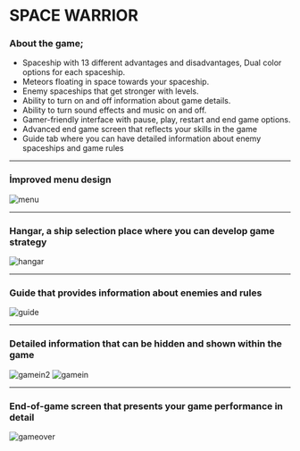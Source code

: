 # **SPACE WARRIOR**

### About the game;
- Spaceship with 13 different advantages and disadvantages, Dual color options for each spaceship.
- Meteors floating in space towards your spaceship.
- Enemy spaceships that get stronger with levels.
- Ability to turn on and off information about game details.
- Ability to turn sound effects and music on and off.
- Gamer-friendly interface with pause, play, restart and end game options.
- Advanced end game screen that reflects your skills in the game
- Guide tab where you can have detailed information about enemy spaceships and game rules

***

### İmproved menu design
![menu](https://github.com/user-attachments/assets/3ec30f88-4abf-47ce-9c89-4f11704cced0)


***

### Hangar, a ship selection place where you can develop game strategy
![hangar](https://github.com/user-attachments/assets/5b7dda3e-88e1-471a-839e-e2018f8dc9b6)

***

### Guide that provides information about enemies and rules
![guide](https://github.com/user-attachments/assets/e03dd5b5-86d9-4540-aa75-0bb38831276d)

***

### Detailed information that can be hidden and shown within the game
![gamein2](https://github.com/user-attachments/assets/c0f59867-af89-4754-bd80-4fa44b7c2d4f)
![gamein](https://github.com/user-attachments/assets/029dc448-11b9-4b71-966a-338031e5e513)

***

### End-of-game screen that presents your game performance in detail
![gameover](https://github.com/user-attachments/assets/29944a97-1c1d-4872-ae17-31d80e4578f2)

